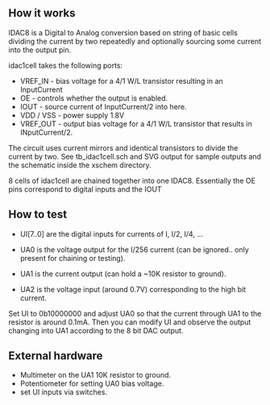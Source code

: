 ## How it works

IDAC8 is a Digital to Analog conversion based on string of basic cells dividing the current by two repeatedly and optionally sourcing some current into the output pin.

idac1cell takes the following ports:
- VREF_IN - bias voltage for a 4/1 W/L transistor resulting in an InputCurrent
- OE - controls whether the output is enabled.
- IOUT - source current of InputCurrent/2 into here.
- VDD / VSS - power supply 1.8V
- VREF_OUT - output bias voltage for a 4/1 W/L transistor that results in INputCurrent/2.

The circuit uses current mirrors and identical transistors to divide the current by two. See tb_idac1cell.sch and SVG output for sample outputs and the schematic inside the xschem directory.

8 cells of idac1cell are chained together into one IDAC8. Essentially the OE pins correspond to
digital inputs and the IOUT

## How to test

- UI[7..0] are the digital inputs for currents of I, I/2, I/4, ...

- UA0 is the voltage output for the I/256 current (can be ignored.. only present for chaining or testing).

- UA1 is the current output (can hold a ~10K resistor to ground).

- UA2 is the voltage input (around 0.7V) corresponding to the high bit current.

Set UI to 0b10000000 and adjust UA0 so that the current through UA1 to the resistor is around 0.1mA. Then you can modify UI and observe the output changing into UA1 according to the 8 bit DAC output.

## External hardware

- Multimeter on the UA1 10K resistor to ground.
- Potentiometer for setting UA0 bias voltage.
- set UI inputs via switches.
